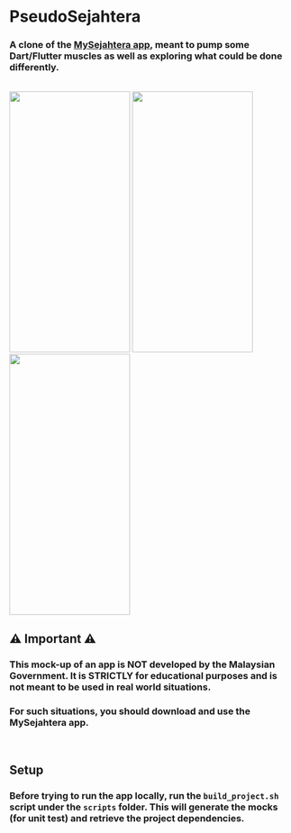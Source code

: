 # PseudoSejahtera
### A clone of the [MySejahtera app](https://mysejahtera.malaysia.gov.my/intro/), meant to pump some Dart/Flutter muscles as well as exploring what could be done differently.
</br>
<img src="https://dev-to-uploads.s3.amazonaws.com/uploads/articles/ani9h7csojco4t86nz90.png" width="214" height="463" />
<img src="https://dev-to-uploads.s3.amazonaws.com/uploads/articles/okqm99akf5ro2e44omqs.png" width="214" height="463" />
<img src="https://dev-to-uploads.s3.amazonaws.com/uploads/articles/1r9cyjnstsbgt6y76gmt.png" width="214" height="463" />

</br>

## ⚠️ Important ⚠️
### This mock-up of an app is NOT developed by the Malaysian Government. It is STRICTLY for educational purposes and is not meant to be used in real world situations.
### For such situations, you should download and use the MySejahtera app.

</br>

## Setup
### Before trying to run the app locally, run the `build_project.sh` script under the `scripts` folder. This will generate the mocks (for unit test) and retrieve the project dependencies.

